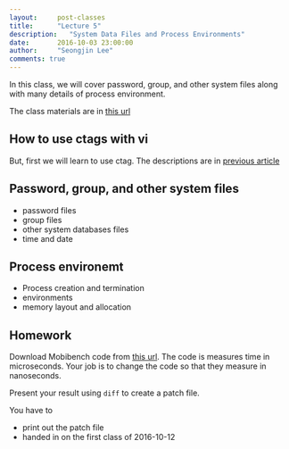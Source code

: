 ```yaml
---
layout:     post-classes
title:      "Lecture 5"
description:   "System Data Files and Process Environments"
date:       2016-10-03 23:00:00 
author:     "Seongjin Lee"
comments: true
---
```


In this class, we will cover password, group, and other system files along with many details of process environment.

The class materials are in [this url](https://github.com/resourceful/lecture_sysprog/tree/master/04_sysfile_info)

## How to use ctags with vi
But, first we will learn to use ctag.
The descriptions are in [previous article](http://resourceful.github.io/classes/2016-09-21-announcing-the-project/)

## Password, group, and other system files

* password files
* group files
* other system databases files
* time and date

## Process environemt

* Process creation and termination
* environments
* memory layout and allocation


## Homework

Download Mobibench code from [this url](https://github.com/ESOS-Lab/Mobibench/tree/master/shell). The code is measures time in microseconds. Your job is to change the code so that they measure in nanoseconds.

Present your result using `diff` to create a patch file.

You have to

* print out the patch file
* handed in on the first class of 2016-10-12
